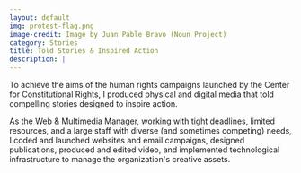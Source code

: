 ```yaml
---
layout: default
img: protest-flag.png
image-credit: Image by Juan Pable Bravo (Noun Project)
category: Stories
title: Told Stories & Inspired Action
description: |
---
```

To achieve the aims of the human rights campaigns launched by the Center for Constitutional Rights, I produced physical and digital media that told compelling stories designed to inspire action.

As the Web & Multimedia Manager, working with tight deadlines, limited resources, and a large staff with diverse (and sometimes competing) needs, I coded and launched websites and email campaigns, designed publications, produced and edited video, and implemented technological infrastructure to manage the organization's creative assets.
